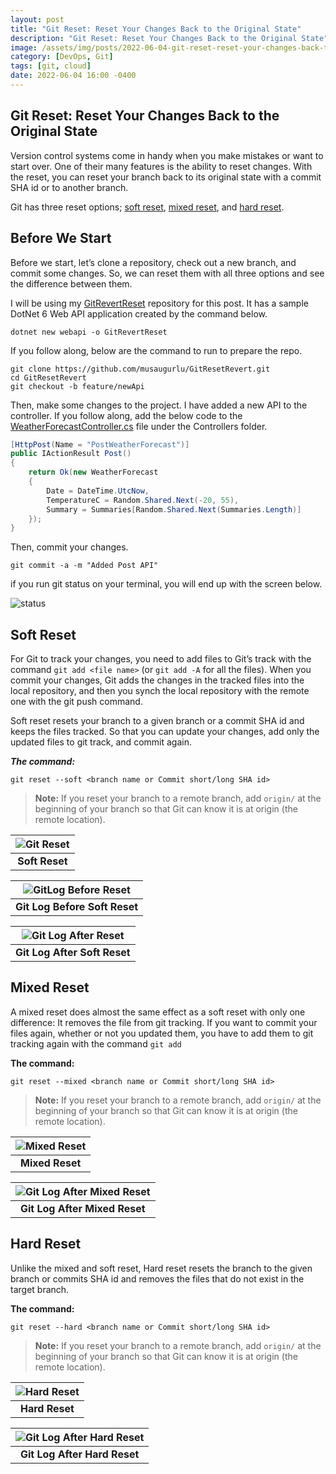 ```yaml
---
layout: post
title: "Git Reset: Reset Your Changes Back to the Original State"
description: "Git Reset: Reset Your Changes Back to the Original State"
image: /assets/img/posts/2022-06-04-git-reset-reset-your-changes-back-to-the-original-state/hardreset0.png
category: [DevOps, Git]
tags: [git, cloud]
date: 2022-06-04 16:00 -0400
---
```


## Git Reset: Reset Your Changes Back to the Original State

Version control systems come in handy when you make mistakes or want to start over. One of their many features is the ability to reset changes. With the reset, you can reset your branch back to its original state with a commit SHA id or to another branch.

Git has three reset options; [soft reset](#soft-reset), [mixed reset](#mixed-reset), and [hard reset](#hard-reset).

## Before We Start

Before we start, let’s clone a repository, check out a new branch, and commit some changes. So, we can reset them with all three options and see the difference between them.

I will be using my [GitRevertReset](https://github.com/musaugurlu/GitResetRevert) repository for this post. It has a sample DotNet 6 Web API application created by the command below.

```console
dotnet new webapi -o GitRevertReset
```

If you follow along, below are the command to run to prepare the repo.

```console
git clone https://github.com/musaugurlu/GitResetRevert.git
cd GitResetRevert
git checkout -b feature/newApi
```

Then, make some changes to the project. I have added a new API to the controller. If you follow along, add the below code to the [WeatherForecastController.cs](https://github.com/musaugurlu/GitResetRevert/blob/feature/newApi/Controllers/WeatherForecastController.cs#L33-L42) file under the Controllers folder.

```c#
[HttpPost(Name = "PostWeatherForecast")]
public IActionResult Post()
{
    return Ok(new WeatherForecast
    {
        Date = DateTime.UtcNow,
        TemperatureC = Random.Shared.Next(-20, 55),
        Summary = Summaries[Random.Shared.Next(Summaries.Length)]
    });
}
```

Then, commit your changes.

```console
git commit -a -m "Added Post API"
```

if you run git status on your terminal, you will end up with the screen below.

![status](/assets/img/posts/2022-06-04-git-reset-reset-your-changes-back-to-the-original-state/gitreset0.png)

## Soft Reset

For Git to track your changes, you need to add files to Git’s track with the command `git add <file name>` (or `git add -A` for all the files). When you commit your changes, Git adds the changes in the tracked files into the local repository, and then you synch the local repository with the remote one with the git push command.

Soft reset resets your branch to a given branch or a commit SHA id and keeps the files tracked. So that you can update your changes, add only the updated files to git track, and commit again.

**_The command:_**

```git
git reset --soft <branch name or Commit short/long SHA id>
```

> **Note:** If you reset your branch to a remote branch, add `origin/` at the beginning of your branch so that Git can know it is at origin (the remote location).

| ![Git Reset](/assets/img/posts/2022-06-04-git-reset-reset-your-changes-back-to-the-original-state/softreset2.png) |
| :---------------------------------------------------------------------------------------------------------------: |
|                                                 <b>Soft Reset</b>                                                 |

| ![GitLog Before Reset](/assets/img/posts/2022-06-04-git-reset-reset-your-changes-back-to-the-original-state/softreset1.png) |
| :-------------------------------------------------------------------------------------------------------------------------: |
|                                              <b>Git Log Before Soft Reset</b>                                               |

| ![Git Log After Reset](/assets/img/posts/2022-06-04-git-reset-reset-your-changes-back-to-the-original-state/softreset3.png) |
| :-------------------------------------------------------------------------------------------------------------------------: |
|                                               <b>Git Log After Soft Reset</b>                                               |

## Mixed Reset

A mixed reset does almost the same effect as a soft reset with only one difference: It removes the file from git tracking. If you want to commit your files again, whether or not you updated them, you have to add them to git tracking again with the command `git add`

**The command:**

```console
git reset --mixed <branch name or Commit short/long SHA id>
```

> **Note:** If you reset your branch to a remote branch, add `origin/` at the beginning of your branch so that Git can know it is at origin (the remote location).

| ![Mixed Reset](/assets/img/posts/2022-06-04-git-reset-reset-your-changes-back-to-the-original-state/mixedreset1.png) |
| :------------------------------------------------------------------------------------------------------------------: |
|                                                  <b>Mixed Reset</b>                                                  |

| ![Git Log After Mixed Reset](/assets/img/posts/2022-06-04-git-reset-reset-your-changes-back-to-the-original-state/mixed2.png) |
| :---------------------------------------------------------------------------------------------------------------------------: |
|                                               <b>Git Log After Mixed Reset</b>                                                |

## Hard Reset

Unlike the mixed and soft reset, Hard reset resets the branch to the given branch or commits SHA id and removes the files that do not exist in the target branch.

**The command:**

```console
git reset --hard <branch name or Commit short/long SHA id>
```

> **Note:** If you reset your branch to a remote branch, add `origin/` at the beginning of your branch so that Git can know it is at origin (the remote location).

| ![Hard Reset](/assets/img/posts/2022-06-04-git-reset-reset-your-changes-back-to-the-original-state/hardreset0.png) |
| :----------------------------------------------------------------------------------------------------------------: |
|                                                 <b>Hard Reset</b>                                                  |

| ![Git Log After Hard Reset](/assets/img/posts/2022-06-04-git-reset-reset-your-changes-back-to-the-original-state/hardreset2.png) |
| :------------------------------------------------------------------------------------------------------------------------------: |
|                                                 <b>Git Log After Hard Reset</b>                                                  |
